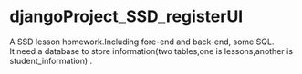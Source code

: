 # djangoProject_SSD_registerUI
A SSD lesson homework.Including fore-end and back-end, some SQL.<br>
It need a database to store information(two tables,one is lessons,another is student_information) .
